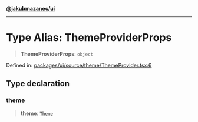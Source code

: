 [**@jakubmazanec/ui**](../README.md)

---

# Type Alias: ThemeProviderProps

> **ThemeProviderProps**: `object`

Defined in:
[packages/ui/source/theme/ThemeProvider.tsx:6](https://github.com/jakubmazanec/tools/blob/d8ee2855cc8c253cbcc5c4d49e7356ff8450cbde/packages/ui/source/theme/ThemeProvider.tsx#L6)

## Type declaration

### theme

> **theme**: [`Theme`](Theme.md)
